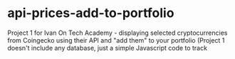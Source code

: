 # api-prices-add-to-portfolio
Project 1 for Ivan On Tech Academy - displaying selected cryptocurrencies from Coingecko using their API and "add them" to your portfolio (Project 1 doesn't include any database, just a simple Javascript code to track
